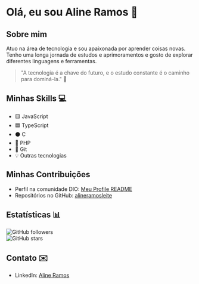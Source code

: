 # Olá, eu sou Aline Ramos 👋

## Sobre mim

Atuo na área de tecnologia e sou apaixonada por aprender coisas novas.  
Tenho uma longa jornada de estudos e aprimoramentos e gosto de explorar diferentes linguagens e ferramentas.  

> "A tecnologia é a chave do futuro, e o estudo constante é o caminho para dominá-la." 🚀

## Minhas Skills 💻

- 🟨 JavaScript  
- 🟦 TypeScript  
- ⚫ C  
- 🐘 PHP  
- 🔧 Git  
- 💡 Outras tecnologias

## Minhas Contribuições

- Perfil na comunidade DIO: [Meu Profile README](https://www.dio.me/users/aline_ramos_leite97)  
- Repositórios no GitHub: [alineramosleite](https://github.com/alineramosleite)  

## Estatísticas 📊

![GitHub followers](https://img.shields.io/github/followers/alineramosleite?style=social)  
![GitHub stars](https://img.shields.io/github/stars/alineramosleite?style=social)  

## Contato ✉️

- LinkedIn: [Aline Ramos](https://www.linkedin.com/in/alineramosleite)  
